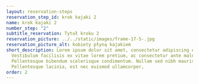 ```yaml
---
layout: reservation-steps
reservation_step_id: krok kajaki 2
name: krok kajaki 2
number_step: "2"
subtitle_reservation: Tytuł kroku 2
reservation_picture: ../../static/images/frame-17-5-.jpg
reservation_picture_alt: kobiety płyną kajakiem
short_description: Lorem ipsum dolor sit amet, consectetur adipiscing elit.
  Vestibulum facilisis ex vitae lorem pretium, ac consectetur ante malesuada.
  Pellentesque bibendum scelerisque condimentum. Nullam sed nibh mauris.
  Pellentesque lacinia, est nec euismod ullamcorper,
order: 2
---
```

